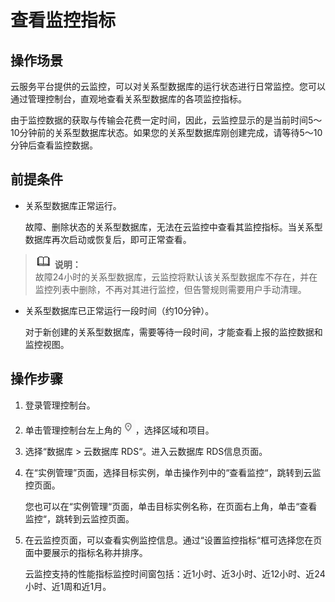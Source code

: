 # 查看监控指标<a name="rds_sqlserver_06_0003"></a>

## 操作场景<a name="rds_06_0003_section6512256311344"></a>

云服务平台提供的云监控，可以对关系型数据库的运行状态进行日常监控。您可以通过管理控制台，直观地查看关系型数据库的各项监控指标。

由于监控数据的获取与传输会花费一定时间，因此，云监控显示的是当前时间5～10分钟前的关系型数据库状态。如果您的关系型数据库刚创建完成，请等待5～10分钟后查看监控数据。

## 前提条件<a name="rds_06_0003_section5410804111344"></a>

-   关系型数据库正常运行。

    故障、删除状态的关系型数据库，无法在云监控中查看其监控指标。当关系型数据库再次启动或恢复后，即可正常查看。


>![](public_sys-resources/icon-note.gif) **说明：**   
>故障24小时的关系型数据库，云监控将默认该关系型数据库不存在，并在监控列表中删除，不再对其进行监控，但告警规则需要用户手动清理。  

-   关系型数据库已正常运行一段时间（约10分钟）。

    对于新创建的关系型数据库，需要等待一段时间，才能查看上报的监控数据和监控视图。


## 操作步骤<a name="rds_06_0003_section3645894911344"></a>

1.  登录管理控制台。
2.  单击管理控制台左上角的![](figures/Region灰色图标.png)，选择区域和项目。
3.  选择“数据库  \>  云数据库 RDS“。进入云数据库 RDS信息页面。
4.  在“实例管理”页面，选择目标实例，单击操作列中的“查看监控“，跳转到云监控页面。

    您也可以在“实例管理“页面，单击目标实例名称，在页面右上角，单击“查看监控“，跳转到云监控页面。

5.  在云监控页面，可以查看实例监控信息。通过“设置监控指标“框可选择您在页面中要展示的指标名称并排序。

    云监控支持的性能指标监控时间窗包括：近1小时、近3小时、近12小时、近24小时、近1周和近1月。


